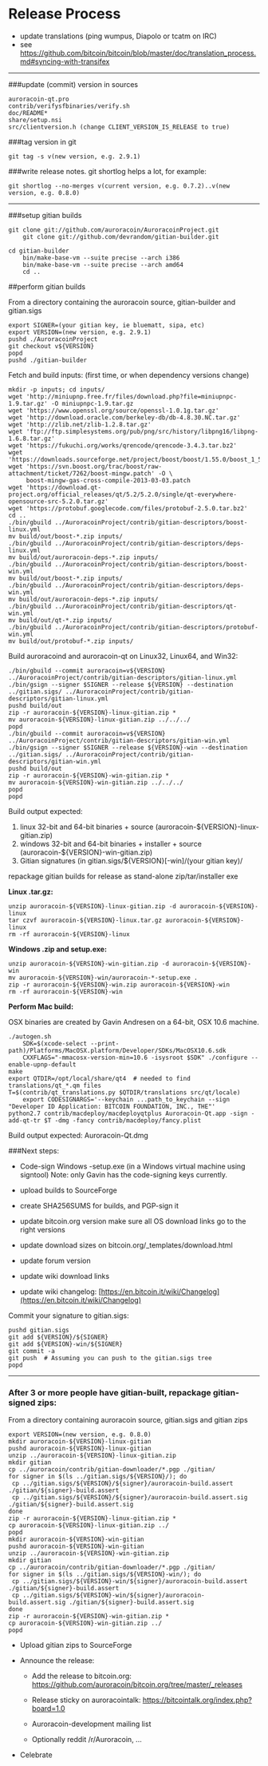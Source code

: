 Release Process
====================

* update translations (ping wumpus, Diapolo or tcatm on IRC)
* see https://github.com/bitcoin/bitcoin/blob/master/doc/translation_process.md#syncing-with-transifex

* * *

###update (commit) version in sources


	auroracoin-qt.pro
	contrib/verifysfbinaries/verify.sh
	doc/README*
	share/setup.nsi
	src/clientversion.h (change CLIENT_VERSION_IS_RELEASE to true)

###tag version in git

	git tag -s v(new version, e.g. 2.9.1)

###write release notes. git shortlog helps a lot, for example:

	git shortlog --no-merges v(current version, e.g. 0.7.2)..v(new version, e.g. 0.8.0)

* * *

###setup gitian builds

 	git clone git://github.com/auroracoin/AuroracoinProject.git
    	git clone git://github.com/devrandom/gitian-builder.git
 	
 	cd gitian-builder
    	bin/make-base-vm --suite precise --arch i386
    	bin/make-base-vm --suite precise --arch amd64
    	cd ..

##perform gitian builds

 From a directory containing the auroracoin source, gitian-builder and gitian.sigs
  
	export SIGNER=(your gitian key, ie bluematt, sipa, etc)
	export VERSION=(new version, e.g. 2.9.1)
	pushd ./AuroracoinProject
	git checkout v${VERSION}
	popd
	pushd ./gitian-builder

 Fetch and build inputs: (first time, or when dependency versions change)

	mkdir -p inputs; cd inputs/
	wget 'http://miniupnp.free.fr/files/download.php?file=miniupnpc-1.9.tar.gz' -O miniupnpc-1.9.tar.gz
	wget 'https://www.openssl.org/source/openssl-1.0.1g.tar.gz'
	wget 'http://download.oracle.com/berkeley-db/db-4.8.30.NC.tar.gz'
	wget 'http://zlib.net/zlib-1.2.8.tar.gz'
	wget 'ftp://ftp.simplesystems.org/pub/png/src/history/libpng16/libpng-1.6.8.tar.gz'
	wget 'https://fukuchi.org/works/qrencode/qrencode-3.4.3.tar.bz2'
	wget 'https://downloads.sourceforge.net/project/boost/boost/1.55.0/boost_1_55_0.tar.bz2'
	wget 'https://svn.boost.org/trac/boost/raw-attachment/ticket/7262/boost-mingw.patch' -O \ 
	     boost-mingw-gas-cross-compile-2013-03-03.patch
	wget 'https://download.qt-project.org/official_releases/qt/5.2/5.2.0/single/qt-everywhere-opensource-src-5.2.0.tar.gz'
	wget 'https://protobuf.googlecode.com/files/protobuf-2.5.0.tar.bz2'
	cd ..
	./bin/gbuild ../AuroracoinProject/contrib/gitian-descriptors/boost-linux.yml
	mv build/out/boost-*.zip inputs/
	./bin/gbuild ../AuroracoinProject/contrib/gitian-descriptors/deps-linux.yml
	mv build/out/auroracoin-deps-*.zip inputs/
	./bin/gbuild ../AuroracoinProject/contrib/gitian-descriptors/boost-win.yml
	mv build/out/boost-*.zip inputs/
	./bin/gbuild ../AuroracoinProject/contrib/gitian-descriptors/deps-win.yml
	mv build/out/auroracoin-deps-*.zip inputs/
	./bin/gbuild ../AuroracoinProject/contrib/gitian-descriptors/qt-win.yml
	mv build/out/qt-*.zip inputs/
	./bin/gbuild ../AuroracoinProject/contrib/gitian-descriptors/protobuf-win.yml
	mv build/out/protobuf-*.zip inputs/

 Build auroracoind and auroracoin-qt on Linux32, Linux64, and Win32:
  
	./bin/gbuild --commit auroracoin=v${VERSION} ../AuroracoinProject/contrib/gitian-descriptors/gitian-linux.yml
	./bin/gsign --signer $SIGNER --release ${VERSION} --destination ../gitian.sigs/ ../AuroracoinProject/contrib/gitian-descriptors/gitian-linux.yml
	pushd build/out
	zip -r auroracoin-${VERSION}-linux-gitian.zip *
	mv auroracoin-${VERSION}-linux-gitian.zip ../../../
	popd
	./bin/gbuild --commit auroracoin=v${VERSION} ../AuroracoinProject/contrib/gitian-descriptors/gitian-win.yml
	./bin/gsign --signer $SIGNER --release ${VERSION}-win --destination ../gitian.sigs/ ../AuroracoinProject/contrib/gitian-descriptors/gitian-win.yml
	pushd build/out
	zip -r auroracoin-${VERSION}-win-gitian.zip *
	mv auroracoin-${VERSION}-win-gitian.zip ../../../
	popd
	popd

  Build output expected:

  1. linux 32-bit and 64-bit binaries + source (auroracoin-${VERSION}-linux-gitian.zip)
  2. windows 32-bit and 64-bit binaries + installer + source (auroracoin-${VERSION}-win-gitian.zip)
  3. Gitian signatures (in gitian.sigs/${VERSION}[-win]/(your gitian key)/

repackage gitian builds for release as stand-alone zip/tar/installer exe

**Linux .tar.gz:**

	unzip auroracoin-${VERSION}-linux-gitian.zip -d auroracoin-${VERSION}-linux
	tar czvf auroracoin-${VERSION}-linux.tar.gz auroracoin-${VERSION}-linux
	rm -rf auroracoin-${VERSION}-linux

**Windows .zip and setup.exe:**

	unzip auroracoin-${VERSION}-win-gitian.zip -d auroracoin-${VERSION}-win
	mv auroracoin-${VERSION}-win/auroracoin-*-setup.exe .
	zip -r auroracoin-${VERSION}-win.zip auroracoin-${VERSION}-win
	rm -rf auroracoin-${VERSION}-win

**Perform Mac build:**

  OSX binaries are created by Gavin Andresen on a 64-bit, OSX 10.6 machine.

	./autogen.sh
        SDK=$(xcode-select --print-path)/Platforms/MacOSX.platform/Developer/SDKs/MacOSX10.6.sdk
        CXXFLAGS="-mmacosx-version-min=10.6 -isysroot $SDK" ./configure --enable-upnp-default
	make
	export QTDIR=/opt/local/share/qt4  # needed to find translations/qt_*.qm files
	T=$(contrib/qt_translations.py $QTDIR/translations src/qt/locale)
        export CODESIGNARGS='--keychain ...path_to_keychain --sign "Developer ID Application: BITCOIN FOUNDATION, INC., THE"'
	python2.7 contrib/macdeploy/macdeployqtplus Auroracoin-Qt.app -sign -add-qt-tr $T -dmg -fancy contrib/macdeploy/fancy.plist

 Build output expected: Auroracoin-Qt.dmg

###Next steps:

* Code-sign Windows -setup.exe (in a Windows virtual machine using signtool)
 Note: only Gavin has the code-signing keys currently.

* upload builds to SourceForge

* create SHA256SUMS for builds, and PGP-sign it

* update bitcoin.org version
  make sure all OS download links go to the right versions
  
* update download sizes on bitcoin.org/_templates/download.html

* update forum version

* update wiki download links

* update wiki changelog: [https://en.bitcoin.it/wiki/Changelog](https://en.bitcoin.it/wiki/Changelog)

Commit your signature to gitian.sigs:

	pushd gitian.sigs
	git add ${VERSION}/${SIGNER}
	git add ${VERSION}-win/${SIGNER}
	git commit -a
	git push  # Assuming you can push to the gitian.sigs tree
	popd

-------------------------------------------------------------------------

### After 3 or more people have gitian-built, repackage gitian-signed zips:

From a directory containing auroracoin source, gitian.sigs and gitian zips

	export VERSION=(new version, e.g. 0.8.0)
	mkdir auroracoin-${VERSION}-linux-gitian
	pushd auroracoin-${VERSION}-linux-gitian
	unzip ../auroracoin-${VERSION}-linux-gitian.zip
	mkdir gitian
	cp ../auroracoin/contrib/gitian-downloader/*.pgp ./gitian/
	for signer in $(ls ../gitian.sigs/${VERSION}/); do
	 cp ../gitian.sigs/${VERSION}/${signer}/auroracoin-build.assert ./gitian/${signer}-build.assert
	 cp ../gitian.sigs/${VERSION}/${signer}/auroracoin-build.assert.sig ./gitian/${signer}-build.assert.sig
	done
	zip -r auroracoin-${VERSION}-linux-gitian.zip *
	cp auroracoin-${VERSION}-linux-gitian.zip ../
	popd
	mkdir auroracoin-${VERSION}-win-gitian
	pushd auroracoin-${VERSION}-win-gitian
	unzip ../auroracoin-${VERSION}-win-gitian.zip
	mkdir gitian
	cp ../auroracoin/contrib/gitian-downloader/*.pgp ./gitian/
	for signer in $(ls ../gitian.sigs/${VERSION}-win/); do
	 cp ../gitian.sigs/${VERSION}-win/${signer}/auroracoin-build.assert ./gitian/${signer}-build.assert
	 cp ../gitian.sigs/${VERSION}-win/${signer}/auroracoin-build.assert.sig ./gitian/${signer}-build.assert.sig
	done
	zip -r auroracoin-${VERSION}-win-gitian.zip *
	cp auroracoin-${VERSION}-win-gitian.zip ../
	popd

- Upload gitian zips to SourceForge

- Announce the release:

  - Add the release to bitcoin.org: https://github.com/auroracoin/bitcoin.org/tree/master/_releases

  - Release sticky on auroracointalk: https://bitcointalk.org/index.php?board=1.0

  - Auroracoin-development mailing list

  - Optionally reddit /r/Auroracoin, ...

- Celebrate 
